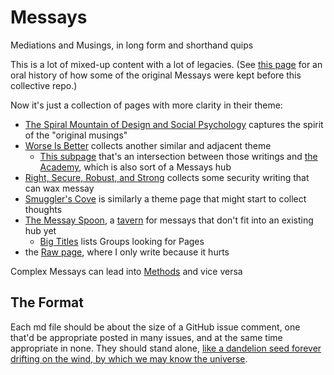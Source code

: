 # Messays

Mediations and Musings, in long form and shorthand quips

This is a lot of mixed-up content with a lot of legacies. (See [this page][Musings] for an oral history of how some of the original Messays were kept before this collective repo.)

[Musings]: b3a81329-fbe5-42e6-be3c-5a836c5155e7.md

Now it's just a collection of pages with more clarity in their theme:

- [The Spiral Mountain of Design and Social Psychology](458f8a16-f237-4f8e-8e17-474408732536.md) captures the spirit of the "original musings"
- [Worse Is Better](8d87892e-c2dd-4be5-998e-0e0908a1e99b.md) collects another similar and adjacent theme
  - [This subpage](79558c6-0383-4726-9cdb-9e5a89784dfa.md) that's an intersection between those writings and [the Academy](a8c1b237-886b-4169-88ff-9e52bc1dbcf2.md), which is also sort of a Messays hub
- [Right, Secure, Robust, and Strong](4dd64124-8e20-4901-aae4-5876361adc85.md) collects some security writing that can wax messay
- [Smuggler's Cove](58d3072a-0670-4bc3-9db2-fca214ca725e.md) is similarly a theme page that might start to collect thoughts
- [The Messay Spoon](7fa477ff-839e-4f7f-ad26-da48021fa2e9.md), a [tavern][] for messays that don't fit into an existing hub yet
  - [Big Titles](e0fc507e-e5ec-4771-93ee-9b4d5bda3606.md) lists Groups looking for Pages
- the [Raw page](a281eee4-5e61-4026-846a-40fed7d38db9.md), where I only write because it hurts

[tavern]: d4d2fdbe-4cea-4de0-aa53-90646d3d5346.md

Complex Messays can lead into [Methods](9a2890e2-a0fa-4484-9c1e-3c7c7ec4f28a.md) and vice versa

## The Format

Each md file should be about the size of a GitHub issue comment, one that'd be appropriate posted in many issues, and at the same time appropriate in none. They should stand alone, [like a dandelion seed forever drifting on the wind, by which we may know the universe][seed].

[seed]: https://blogs.scientificamerican.com/symbiartic/sciart-of-the-day-jon-lomberg/
